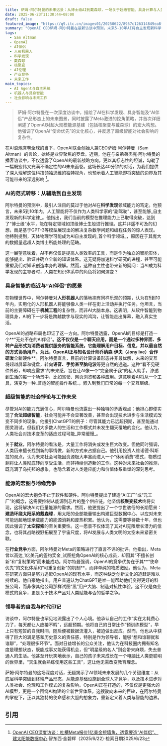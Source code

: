 ```yaml
---
title: 萨姆·阿尔特曼的未来远景：从博士级AI到戴森球，一场关于超级智能、具身计算与人类未来的深度思辨
date: 2025-06-23T11:30:44+08:00
draft: false
featured_image: "https://q9.itc.cn/images01/20250622/8957c126314849ea8f356733bf4c68d3.jpeg"
summary: "OpenAI CEO萨姆·阿尔特曼在最新访谈中预测，未来5-10年AI将自主发现新科学，并实现实用化人形机器人。他披露OpenAI正与Jony Ive合作开发“无处不在的AI伴侣”新硬件，并抨击Meta的挖角与复制策略，强调OpenAI的“使命优先”文化优势。阿尔特曼还透露其长期愿景，包括利用核聚变和建造环绕太阳系的戴森球来支持AI所需的巨量能源。"
tags: 
  - Sam Altman
  - OpenAI
  - AI伴侣
  - 人形机器人
  - 科学发现
  - 戴森球
  - 核聚变
  - AI伦理
  - 产业竞争
  - 未来工作
main_topics: 
  - AI Agent与自主系统
  - 机器人与具身智能
  - 社会影响与未来工作
---
```


> 萨姆·阿尔特曼在一次深度访谈中，描绘了AI在科学发现、具身智能及“AI伴侣”产品形态上的未来图景，同时披露了Meta激进的挖角策略，并首次详细阐述了OpenAI对超大规模能源基建（包括核聚变与戴森球）的宏大构想。他强调了OpenAI“使命优先”的文化核心，并反思了超级智能对社会影响的复杂性。

在AI浪潮席卷全球的当下，OpenAI联合创始人兼CEO萨姆·阿尔特曼（Sam Altman）的言论，始终是业界聚焦的罗盘。近期，他在与亲弟弟杰克·阿尔特曼的播客访谈中，不仅透露了OpenAI的最新战略方向，更以其标志性的坦诚，勾勒了一幅既宏伟又充满不确定性的AI未来画卷。这场长达40分钟的对话，为我们提供了深入理解这位科技领袖思维的独特视角，也预示着人工智能即将突破的边界及其可能带来的深远影响 [^1]。

### AI的范式转移：从辅助到自主发现

阿尔特曼的预测中，最引人注目的莫过于他对AI在**科学发现**领域能力的笃定。他预言，未来5到10年内，人工智能将不仅作为人类科学家的“副驾驶”，甚至能够_自主发现新的科学定律_。他指出，我们当前的模型在推理能力上已取得突破，达到了“博士级”水平，能在特定领域如顶级博士生般进行推理。这并非遥不可及的幻想，而是基于GPT-3等模型展现出的解决复杂数学问题和编程任务的惊人表现。他特别提到，天体物理学可能成为AI自主发现的_首个科学领域_，原因在于其庞大的数据量远超人类博士所能处理的范畴。

这一展望意味着，AI不再仅仅是提高人类效率的工具，而是作为独立的智能实体，能够提出、验证并确立全新的知识体系。这无疑将加速科学研究的进程，甚至可能重塑我们对知识创造本身的理解。然而，这种自主性也带来新的疑问：当AI成为科学发现的主导者时，人类在知识体系中的角色将如何演变？

### 具身智能的临近与“AI伴侣”的愿景

在物理世界中，阿尔特曼对**人形机器人**的落地抱有同样乐观的预期，认为在5到10年内，实用化的人形机器人将能够像人类一样在街上活动并执行任务。他坦言，当前的主要障碍在于**机械工程**的复杂性，而非AI大脑本身。这表明，从软件智能到物理具身，AI的下一步将是跨越数字与现实的鸿沟，让智能走出屏幕，融入真实生活。

OpenAI的战略布局也印证了这一方向。阿尔特曼透露，OpenAI的目标是打造一个**“无处不在的AI伴侣”**。这不仅仅是一个聊天应用，而是一个通过多种界面、多种产品形式为消费者提供服务的智能系统，它能理解用户目标、信息，并以最自然的方式协助用户。为此，OpenAI正与知名设计师乔纳森·伊夫（Jony Ive）合作研发**全新硬件**。阿尔特曼直言，目前的计算设备形态并非最优解，未来的交互将超越屏幕和键盘，转向**语音、手势甚至脑电波**等更自然的通道。这种“看不见硬件外形，却响应需求”的未来感，旨在让AI像一个“完全属于我”的私人助手，渗透到生活的每一个场景中，比如驾驶、网页浏览和各种应用。这意味着AI将从一个工具，演变为一种_普适的智能操作系统_，嵌入到我们日常的每一个交互层级。

### 超级智能的社会悖论与工作未来

尽管对AI的能力充满信心，阿尔特曼也流露出一种独特的矛盾观点：他担心即便实现了**合法超级智能**，社会可能并不会显著改善，甚至会出现技术进步与生活模式改变不同步的现象。他援引ChatGPT的例子：尽管其能力已远超预期，甚至能通过图灵测试，但我们大多数人的生活和工作模式并未发生翻天覆地的变化。他认为，人类社会对技术变革的适应过程可能_异常缓慢_。

关于**就业**，阿尔特曼的看法是，大量工作将消失或发生巨大改变。但他同时强调，人类历来擅长找到新的事情做，新的方式来占据自己。他引用投资人维诺德·科斯拉的观点，认为未来社会可能因资源极大丰富而进入一个“休闲消费”模式，物质过剩将让人类彻底转向享受生活，而非持续创造新的工作。这种对未来社会的推测，既充满了乌托邦的想象，也隐含着对人类适应能力和价值体系重塑的深刻思考。

### 能源的宏图与地缘竞争

OpenAI的宏大抱负不止于软件和硬件。阿尔特曼提出了建造“AI工厂”或“元工厂”的概念，这需要控制从能源到芯片的整个供应链。他坚信**核聚变技术**终将实现，这将解决AI对巨量能源的需求。然而，他更提出了一个惊世骇俗的长期愿景：**建造环绕太阳系的戴森球**，用太阳的全部能量输出构建巨型数据中心，以应对未来可能远超地球承载能力的能源消耗和废热积累。他认为，这需要等待数十年，但也因此强调了**太空探索**的至关重要性。这一愿景不仅体现了其对AI无限增长潜力的信念，也将其战略视野拓展至了宇宙尺度，将AI发展与人类文明的太空未来紧密关联。

在**行业竞争**方面，阿尔特曼对Meta的策略进行了直言不讳的批评。他指出，Meta曾以高达_1亿美元的签约奖金_试图挖角OpenAI的核心成员，却因其“不擅长创新”和“复制策略”而未能成功。阿尔特曼强调，OpenAI的竞争优势在于其**“使命优先”的文化体系和“可重复创新”的机制**，而非单纯的物质激励。他认为，Meta在研究方面只是努力追赶OpenAI的现有水平，而这种缺乏创新文化的追赶是难以持续的。他自豪地指出，用户普遍认为ChatGPT是唯一能帮助他们变得更好的科技公司，而非像其他公司那样试图“黑”用户大脑、制造对抗性体验。这不仅是商业模式的竞争，更是关于技术产品对人类赋能与否的哲学之争。

### 领导者的自我与时代印记

访谈中，阿尔特曼也罕见地流露出了个人心境。他承认自己的工作“实在太耗费心力了，每天都让人应接不暇”，远超预期。他将自己的日常比作“预训练模型”，早上只有短暂的自我时间，随后便被数据流灌入，被迫做出反应。然而，他也从中获得了巨大的满足感和历史意义的责任感，特别是作为领导者，能够“想和谁聊就和谁聊”，“处理很多环节”。面对日益增长的公众关注，他认为在科技圈内拥有知名度是理想状态，既能成事又能获得机会，但“明星级的名人”则会带来麻烦，失去普通人的生活。他甚至开玩笑地表示，自己的孩子未来成长在一个电脑比人类更聪明的世界里，“天生就会熟练使用这些工具”，这让他无需改变教育理念。

萨姆·阿尔特曼的这场深度对话，无疑揭示了AI领域未来发展的几个关键维度：从底层科学突破到终端产品形态，从能源基础设施到全球人才竞争，以及技术进步对人类社会、伦理和工作模式的复杂影响。OpenAI正在打造的，不仅仅是更强大的AI模型，更是一个围绕AI构建的全新世界体系。这艘驶向未来的巨轮，在阿尔特曼的掌舵下，正以其独特的使命感和大胆的想象力，重新定义着人类与智能的边界。

## 引用
[^1]: <a href="https://news.qq.com/rain/a/20250622A061OW00">OpenAI CEO深度访谈：吐槽Meta报价1亿美金挖墙角，透露要造“AI伴侣”、建太阳能数据中心</a>·智东西·金碧辉（2025/6/22）·检索日期2025/6/23
[^2]: <a href="https://itech.ifeng.com/">凤凰网科技-直击真相的科技媒体-凤凰网_手机凤凰网</a>·凤凰网科技（2025/6/22）·检索日期2025/6/23
[^3]: <a href="https://tech.ifeng.com/c/8kPcyRSOEIa">OpenAI CEO深度访谈：吐槽Meta报价1亿美金挖墙角 - 凤凰网科技</a>·凤凰网科技（2025/6/22）·检索日期2025/6/23
[^4]: <a href="https://www.zhihu.com/org/zhi-dong-xi-82">智东西 - 知乎</a>·智东西（2025/6/22）·检索日期2025/6/23
